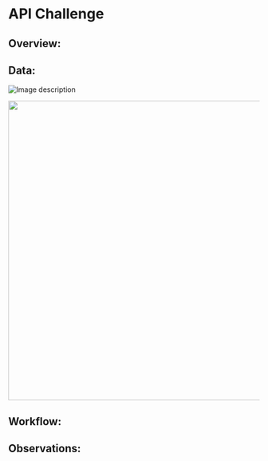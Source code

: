 # API Challenge

## Overview:


## Data:

![Image description](images/TumorResponse.png)

<img src="images/precipitation.png" width="600">

## Workflow:


## Observations:
